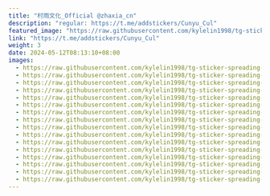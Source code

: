 ```yaml
---
title: "村雨文化_Official @zhaxia_cn"
description: "regular: https://t.me/addstickers/Cunyu_Cul"
featured_image: "https://raw.githubusercontent.com/kylelin1998/tg-sticker-spreading-worldwide-images/main/img/90434cde-9c05-4e43-9eb9-67c41ed245f2.jpg"
link: "https://t.me/addstickers/Cunyu_Cul"
weight: 3
date: 2024-05-12T08:13:10+08:00
images:
  - https://raw.githubusercontent.com/kylelin1998/tg-sticker-spreading-worldwide-images/main/img/90434cde-9c05-4e43-9eb9-67c41ed245f2.jpg
  - https://raw.githubusercontent.com/kylelin1998/tg-sticker-spreading-worldwide-images/main/img/aac3c78e-e7a4-4925-8bed-363c77d4f278.jpg
  - https://raw.githubusercontent.com/kylelin1998/tg-sticker-spreading-worldwide-images/main/img/fcc8c83e-5b16-420d-94c7-d00ce5fa1a10.jpg
  - https://raw.githubusercontent.com/kylelin1998/tg-sticker-spreading-worldwide-images/main/img/92c603bb-097c-41a2-8188-c0ec5d2d3e1e.jpg
  - https://raw.githubusercontent.com/kylelin1998/tg-sticker-spreading-worldwide-images/main/img/7b8bd72e-4c94-48e3-87b6-579a61455c59.jpg
  - https://raw.githubusercontent.com/kylelin1998/tg-sticker-spreading-worldwide-images/main/img/dff373c2-70a6-4fe3-b25e-9f8a3e9f03fd.jpg
  - https://raw.githubusercontent.com/kylelin1998/tg-sticker-spreading-worldwide-images/main/img/d41c2fa0-1c66-4f02-878f-98da73f5344a.jpg
  - https://raw.githubusercontent.com/kylelin1998/tg-sticker-spreading-worldwide-images/main/img/93839561-ce3b-4b74-a7ee-b3e635c4d7c2.jpg
  - https://raw.githubusercontent.com/kylelin1998/tg-sticker-spreading-worldwide-images/main/img/c11cf7b2-33d1-4cda-93ab-54de7bfb538e.jpg
  - https://raw.githubusercontent.com/kylelin1998/tg-sticker-spreading-worldwide-images/main/img/ba068430-5479-4d7b-a4a5-ca81a8b7a959.jpg
  - https://raw.githubusercontent.com/kylelin1998/tg-sticker-spreading-worldwide-images/main/img/c991a572-fc9d-4a6c-a165-4ae4cc5c3d87.jpg
  - https://raw.githubusercontent.com/kylelin1998/tg-sticker-spreading-worldwide-images/main/img/df6750a4-b462-451e-9079-ab02c14fadf1.jpg
  - https://raw.githubusercontent.com/kylelin1998/tg-sticker-spreading-worldwide-images/main/img/6ce8ecb4-3681-4893-86da-b84bf688ff6c.jpg
  - https://raw.githubusercontent.com/kylelin1998/tg-sticker-spreading-worldwide-images/main/img/29ceeeaf-4e0a-4dc5-97f8-551be3264660.jpg
  - https://raw.githubusercontent.com/kylelin1998/tg-sticker-spreading-worldwide-images/main/img/d8df72bf-d84f-438b-9a3e-c08e7fbd27af.jpg
  - https://raw.githubusercontent.com/kylelin1998/tg-sticker-spreading-worldwide-images/main/img/6ad2fb72-a281-4f25-957a-af50a946e4ba.jpg
---
```

